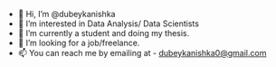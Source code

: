 - 👋 Hi, I’m @dubeykanishka
- 👀 I’m interested in Data Analysis/ Data Scientists
- 🌱 I’m currently a student and doing my thesis.
- 💞️ I’m looking for a job/freelance.
- 📫 You can reach me by emailing at - dubeykanishka0@gmail.com

<!---
dubeykanishka/dubeykanishka is a ✨ special ✨ repository because its `README.md` (this file) appears on your GitHub profile.
You can click the Preview link to take a look at your changes.
--->
